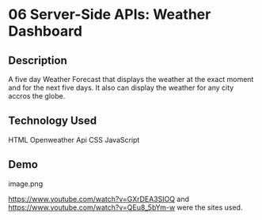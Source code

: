 # 06 Server-Side APIs: Weather Dashboard

## Description

A five day Weather Forecast that displays the weather at the exact moment and for the next five days. 
It also can display the weather for any city accros the globe.

## Technology Used
HTML
Openweather Api
CSS
JavaScript


## Demo

image.png

https://www.youtube.com/watch?v=GXrDEA3SIOQ and https://www.youtube.com/watch?v=QEu8_5bYm-w were the sites used. 
